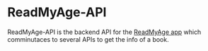 ReadMyAge-API
========

ReadMyAge-API is the backend API for the [ReadMyAge app](https://github.com/meyskens/readmyage) which comminutaces to several APIs to get the info of a book.